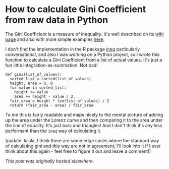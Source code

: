 # How to calculate Gini Coefficient from raw data in Python


The Gini Coefficient is a measure of inequality. It's well described on its <a href="http://en.wikipedia.org/wiki/Gini_coefficient">wiki page</a> and also with more simple examples <a href="http://www.intmath.com/blog/the-gini-coefficient-of-wealth-distribution/4187">here</a>.

I don't find the implementation in the R package <a href="http://cran.r-project.org/web/packages/ineq/index.html">ineq</a> particularly conversational, and also I was working on a Python project, so I wrote this function to calculate a Gini Coefficient from a list of actual values. It's just a fun little integration-as-summation. Not bad!

```
def gini(list_of_values):
  sorted_list = sorted(list_of_values)
  height, area = 0, 0
  for value in sorted_list:
    height += value
    area += height - value / 2.
  fair_area = height * len(list_of_values) / 2
  return (fair_area - area) / fair_area
```

To me this is fairly readable and maps nicely to the mental picture of adding up the area under the Lorenz curve and then comparing it to the area under the line of equality. It's just bars and triangles! And I don't think it's any less performant than the <code>ineq</code> way of calculating it.

(update: lalala, I think there are some edge cases where the standard way of calculating gini and this way are not in agreement; I'll look into it if I ever think about this again - feel free to figure it out and leave a comment!)



*This post was originally hosted elsewhere.*
